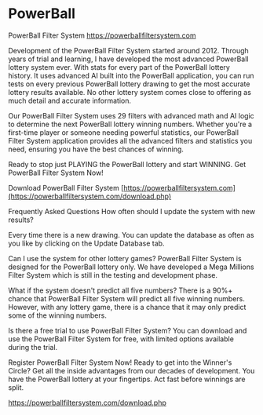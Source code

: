# PowerBall
PowerBall Filter System
https://powerballfiltersystem.com

Development of the PowerBall Filter System started around 2012. Through years of trial and learning, I have developed the most advanced PowerBall lottery system ever. With stats for every part of the PowerBall lottery history. It uses advanced AI built into the PowerBall application, you can run tests on every previous PowerBall lottery drawing to get the most accurate lottery results available. No other lottery system comes close to offering as much detail and accurate information.

Our PowerBall Filter System uses 29 filters with advanced math and AI logic to determine the next PowerBall lottery winning numbers. Whether you're a first-time player or someone needing powerful statistics, our PowerBall Filter System application provides all the advanced filters and statistics you need, ensuring you have the best chances of winning.

Ready to stop just PLAYING the PowerBall lottery and start WINNING.
Get PowerBall Filter System Now!

Download PowerBall Filter System 
[https://powerballfiltersystem.com](https://powerballfiltersystem.com/download.php)


Frequently Asked Questions
How often should I update the system with new results?

Every time there is a new drawing. You can update the database as often as you like by clicking on the Update Database tab.

Can I use the system for other lottery games?
PowerBall Filter System is designed for the PowerBall lottery only. We have developed a Mega Millions Filter System which is still in the testing and development phase.

What if the system doesn't predict all five numbers?
There is a 90%+ chance that PowerBall Filter System will predict all five winning numbers. However, with any lottery game, there is a chance that it may only predict some of the winning numbers.

Is there a free trial to use PowerBall Filter System?
You can download and use the PowerBall Filter System for free, with limited options available during the trial.

Register PowerBall Filter System Now!
Ready to get into the Winner's Circle? Get all the inside advantages from our decades of development. You have the PowerBall lottery at your fingertips. Act fast before winnings are split.

https://powerballfiltersystem.com/download.php

